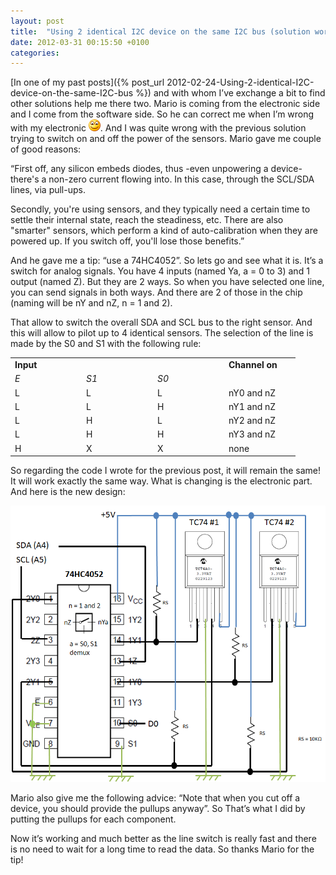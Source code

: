 ```yaml
---
layout: post
title:  "Using 2 identical I2C device on the same I2C bus (solution working better)"
date: 2012-03-31 00:15:50 +0100
categories: 
---
```

[In one of my past posts]({% post_url 2012-02-24-Using-2-identical-I2C-device-on-the-same-I2C-bus %}) and with whom I’ve exchange a bit to find other solutions help me there two. Mario is coming from the electronic side and I come from the software side.  So he can correct me when I’m wrong with my electronic ![Sourire](/assets/4401.wlEmoticon-smile_2.png). And I was quite wrong with the previous solution trying to switch on and off the power of the sensors. Mario gave me couple of good reasons:

“First off, any silicon embeds diodes, thus -even unpowering a device- there's a non-zero current flowing into. In this case, through the SCL/SDA lines, via pull-ups.

Secondly, you're using sensors, and they typically need a certain time to settle their internal state, reach the steadiness, etc. There are also "smarter" sensors, which perform a kind of auto-calibration when they are powered up. If you switch off, you'll lose those benefits.”

And he gave me a tip: “use a 74HC4052”. So lets go and see what it is. It’s a switch for analog signals. You have 4 inputs (named Ya, a = 0 to 3) and 1 output (named Z). But they are 2 ways. So when you have selected one line, you can send signals in both ways. And there are 2 of those in the chip (naming will be nY and nZ, n = 1 and 2).

That allow to switch the overall SDA and SCL bus to the right sensor. And this will allow to pilot up to 4 identical sensors. The selection of the line is made by the S0 and S1 with the following rule:

<table width="400" border="0" cellspacing="0" cellpadding="2">
<tbody>
<tr>
<td width="100" valign="top"><b>Input</b></td>
<td width="100" valign="top"> </td>
<td width="100" valign="top"> </td>
<td width="100" valign="top"><b>Channel on</b></td>
</tr>
<tr>
<td width="100" valign="top"><i>E</i></td>
<td width="100" valign="top"><i>S1</i></td>
<td width="100" valign="top"><i>S0</i></td>
<td width="100" valign="top"> </td>
</tr>
<tr>
<td width="100" valign="top">L</td>
<td width="100" valign="top">L</td>
<td width="100" valign="top">L</td>
<td width="100" valign="top">nY0 and nZ</td>
</tr>
<tr>
<td width="100" valign="top">L</td>
<td width="100" valign="top">L</td>
<td width="100" valign="top">H</td>
<td width="100" valign="top">nY1 and nZ</td>
</tr>
<tr>
<td width="100" valign="top">L</td>
<td width="100" valign="top">H</td>
<td width="100" valign="top">L</td>
<td width="100" valign="top">nY2 and nZ</td>
</tr>
<tr>
<td width="100" valign="top">L</td>
<td width="100" valign="top">H</td>
<td width="100" valign="top">H</td>
<td width="100" valign="top">nY3 and nZ</td>
</tr>
<tr>
<td width="100" valign="top">H</td>
<td width="100" valign="top">X</td>
<td width="100" valign="top">X</td>
<td width="100" valign="top">none</td>
</tr>
</tbody>
</table>

So regarding the code I wrote for the previous post, it will remain the same! It will work exactly the same way. What is changing is the electronic part. And here is the new design:

![image](/assets/4745.image_2.png)

Mario also give me the following advice: “Note that when you cut off a device, you should provide the pullups anyway”. So That’s what I did by putting the pullups for each component.

Now it’s working and much better as the line switch is really fast and there is no need to wait for a long time to read the data. So thanks Mario for the tip!

